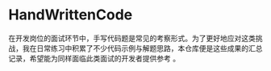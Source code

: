 # HandWrittenCode
在开发岗位的面试环节中，手写代码题是常见的考察形式。为了更好地应对这类挑战，我在日常练习中积累了不少代码示例与解题思路，本仓库便是这些成果的汇总记录，希望能为同样面临此类面试的开发者提供参考 。